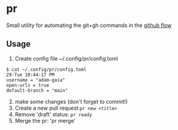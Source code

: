 # pr
Small utility for automating the git+gh commands in the [github flow](https://docs.github.com/en/get-started/using-github/github-flow)

## Usage
1. Create config file ~/.config/pr/config.toml

```console
$ cat ~/.config/pr/config.toml                                                                                                                                                                                                                29-Tue 10:44:17 PM
username = "adam-gaia"
open-urls = true
default-branch = "main"
```

2. make some changes (don't forget to commit!)
3. Create a new pull request:`pr new <title>`
4. Remove 'draft' status: `pr ready`
5. Merge the pr: 'pr merge'


